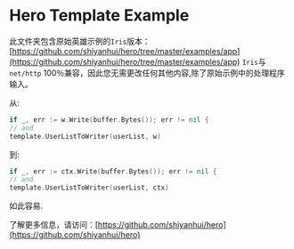 # Hero Template Example

此文件夹包含原始英雄示例的`Iris`版本：[https://github.com/shiyanhui/hero/tree/master/examples/app](https://github.com/shiyanhui/hero/tree/master/examples/app)
`Iris`与`net/http` 100％兼容，因此您无需更改任何其他内容,除了原始示例中的处理程序输入。

从:
```go
if _, err := w.Write(buffer.Bytes()); err != nil {
// and
template.UserListToWriter(userList, w)
```
到: 
```go
if _, err := ctx.Write(buffer.Bytes()); err != nil {
// and
template.UserListToWriter(userList, ctx)
```
如此容易.

了解更多信息，请访问：[https://github.com/shiyanhui/hero](https://github.com/shiyanhui/hero)